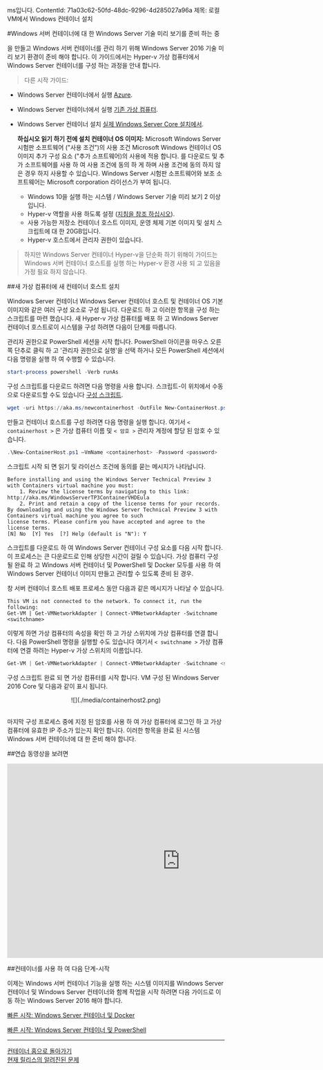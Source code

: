ms입니다. ContentId: 71a03c62-50fd-48dc-9296-4d285027a96a
제목: 로컬 VM에서 Windows 컨테이너 설치

#Windows 서버 컨테이너에 대 한 Windows Server 기술 미리 보기를 준비 하는 중

을 만들고 Windows 서버 컨테이너를 관리 하기 위해 Windows Server 2016 기술 미리 보기 환경이 준비 해야 합니다.
이 가이드에서는 Hyper-v 가상 컴퓨터에서 Windows Server 컨테이너를 구성 하는 과정을 안내 합니다.

> 다른 시작 가이드:
* Windows Server 컨테이너에서 실행 [Azure](./azure_setup.md).
* Windows Server 컨테이너에서 실행 [기존 가상 컴퓨터](./inplace_setup.md).
* Windows Server 컨테이너 설치 [실제 Windows Server Core 설치에서](./inplace_setup.md).
   
   **하십시오 읽기 하기 전에 설치 컨테이너 OS 이미지:**  Microsoft Windows Server 시험판 소프트웨어 ("사용 조건")의 사용 조건 Microsoft Windows 컨테이너 OS 이미지 추가 구성 요소 ("추가 소프트웨어)의 사용에 적용 합니다.
   를 다운로드 및 추가 소프트웨어를 사용 하 여 사용 조건에 동의 하 게 하며 사용 조건에 동의 하지 않은 경우 하지 사용할 수 있습니다.
   Windows Server 시험판 소프트웨어와 보조 소프트웨어는 Microsoft corporation 라이선스가 부여 됩니다.
   
   * Windows 10을 실행 하는 시스템 / Windows Server 기술 미리 보기 2 이상입니다.
   * Hyper-v 역할을 사용 하도록 설정 ([지침을 참조 하십시오](https://msdn.microsoft.com/virtualization/hyperv_on_windows/quick_start/walkthrough_install#UsingPowerShell)).
   * 사용 가능한 저장소 컨테이너 호스트 이미지, 운영 체제 기본 이미지 및 설치 스크립트에 대 한 20GB입니다.
   * Hyper-v 호스트에서 관리자 권한이 있습니다.

> 하지만 Windows Server 컨테이너 Hyper-v을 단순화 하기 위해이 가이드는 Windows 서버 컨테이너 호스트를 실행 하는 Hyper-v 환경 사용 되 고 있음을 가정 필요 하지 않습니다.

##새 가상 컴퓨터에 새 컨테이너 호스트 설치

Windows Server 컨테이너 Windows Server 컨테이너 호스트 및 컨테이너 OS 기본 이미지와 같은 여러 구성 요소로 구성 됩니다.
다운로드 하 고 이러한 항목을 구성 하는 스크립트를 마련 했습니다.
새 Hyper-v 가상 컴퓨터를 배포 하 고 Windows Server 컨테이너 호스트로이 시스템을 구성 하려면 다음이 단계를 따릅니다.

관리자 권한으로 PowerShell 세션을 시작 합니다.
PowerShell 아이콘을 마우스 오른쪽 단추로 클릭 하 고 '관리자 권한으로 실행'을 선택 하거나 모든 PowerShell 세션에서 다음 명령을 실행 하 여 수행할 수 있습니다.

``` powershell
start-process powershell -Verb runAs
```

구성 스크립트를 다운로드 하려면 다음 명령을 사용 합니다.
스크립트-이 위치에서 수동으로 다운로드할 수도 있습니다 [구성 스크립트](http://aka.ms/newcontainerhost).

``` PowerShell
wget -uri https://aka.ms/newcontainerhost -OutFile New-ContainerHost.ps1
```

만들고 컨테이너 호스트를 구성 하려면 다음 명령을 실행 합니다. 여기서 `< containerhost >` 은 가상 컴퓨터 이름 및 `< 암호 >` 관리자 계정에 할당 된 암호 수 있습니다.

``` powershell
.\New-ContainerHost.ps1 –VmName <containerhost> -Password <password>
```

스크립트 시작 되 면 읽기 및 라이선스 조건에 동의를 묻는 메시지가 나타납니다.

```
Before installing and using the Windows Server Technical Preview 3 with Containers virtual machine you must:
    1. Review the license terms by navigating to this link: http://aka.ms/WindowsServerTP3ContainerVHDEula
    2. Print and retain a copy of the license terms for your records.
By downloading and using the Windows Server Technical Preview 3 with Containers virtual machine you agree to such
license terms. Please confirm you have accepted and agree to the license terms.
[N] No  [Y] Yes  [?] Help (default is "N"): Y
```

스크립트를 다운로드 하 여 Windows Server 컨테이너 구성 요소를 다음 시작 합니다.
이 프로세스는 큰 다운로드로 인해 상당한 시간이 걸릴 수 있습니다.
가상 컴퓨터 구성 될 완료 하 고 Windows 서버 컨테이너 및 PowerShell 및 Docker 모두를 사용 하 여 Windows Server 컨테이너 이미지 만들고 관리할 수 있도록 준비 된 경우.

창 서버 컨테이너 호스트 배포 프로세스 동안 다음과 같은 메시지가 나타날 수 있습니다.
```
This VM is not connected to the network. To connect it, run the following:
Get-VM | Get-VMNetworkAdapter | Connect-VMNetworkAdapter -Switchname <switchname>
```
이렇게 하면 가상 컴퓨터의 속성을 확인 하 고 가상 스위치에 가상 컴퓨터를 연결 합니다. 다음 PowerShell 명령을 실행할 수도 있습니다 여기서 `< switchname >` 가상 컴퓨터에 연결 하려는 Hyper-v 가상 스위치의 이름입니다.

``` powershell 
Get-VM | Get-VMNetworkAdapter | Connect-VMNetworkAdapter -Switchname <switchname>
```

구성 스크립트 완료 되 면 가상 컴퓨터를 시작 합니다.
VM 구성 된 Windows Server 2016 Core 및 다음과 같이 표시 됩니다.

<center>![](./media/containerhost2.png)</center><br />

마지막 구성 프로세스 중에 지정 된 암호를 사용 하 여 가상 컴퓨터에 로그인 하 고 가상 컴퓨터에 유효한 IP 주소가 있는지 확인 합니다.
이러한 항목을 완료 된 시스템 Windows 서버 컨테이너에 대 한 준비 해야 합니다.

##연습 동영상을 보려면

<iframe src="https://channel9.msdn.com/Blogs/containers/Quick-Start-Configure-Windows-Server-Containers-on-a-Local-System/player" width="800" height="450" allowFullScreen="true" frameBorder="0" scrolling="no"></iframe>


##컨테이너를 사용 하 여 다음 단계-시작

이제는 Windows 서버 컨테이너 기능을 실행 하는 시스템 이미지를 Windows Server 컨테이너 및 Windows Server 컨테이너와 함께 작업을 시작 하려면 다음 가이드로 이동 하는 Windows Server 2016 해야 합니다.

[빠른 시작: Windows Server 컨테이너 및 Docker](./manage_docker.md)

[빠른 시작: Windows Server 컨테이너 및 PowerShell](./manage_powershell.md)

-------------------


[컨테이너 홈으로 돌아가기](../containers_welcome.md)  
[현재 릴리스의 알려진된 문제](../about/work_in_progress.md)




